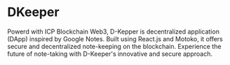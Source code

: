# DKeeper
Powerd with ICP Blockchain Web3, D-Kepper is decentralized application (DApp) inspired by Google Notes. Built using React.js and Motoko, it offers secure and decentralized note-keeping on the blockchain. Experience the future of note-taking with D-Keeper's innovative and secure approach.
